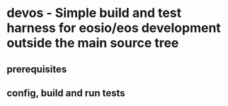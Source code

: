 # devos - Simple build and test harness for eosio/eos development outside the main source tree

## prerequisites

## config, build and run tests